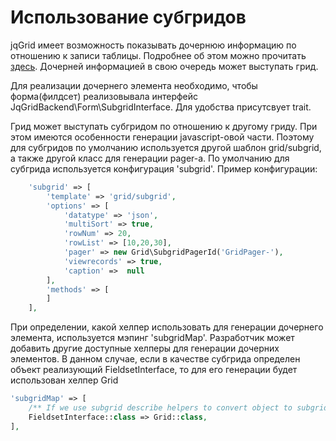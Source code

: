 Использование субгридов
=======================

jqGrid имеет возможность показывать дочернюю информацию по отношению к записи таблицы.
Подробнее об этом можно прочитать [здесь](http://www.trirand.com/jqgridwiki/doku.php?id=wiki:subgrid).
Дочерней информацией в свою очередь может выступать грид.

Для реализации дочернего элемента необходимо, чтобы форма(филдсет)
реализовывала интерфейс JqGridBackend\Form\SubgridInterface.
Для удобства присутсвует trait.

Грид может выступать субгридом по отношению к другому гриду.
При этом имеются особенности генерации javascript-овой части.
Поэтому для субгридов по умолчанию используется другой шаблон grid/subgrid, а также другой класс
для генерации pager-а.
По умолчанию для субгрида используется конфигурация 'subgrid'.
Пример конфигурации:
```php
    'subgrid' => [
        'template' => 'grid/subgrid',
        'options' => [
            'datatype' => 'json',
            'multiSort' => true,
            'rowNum' => 20,
            'rowList' => [10,20,30],
            'pager' => new Grid\SubgridPagerId('GridPager-'),
            'viewrecords' => true,
            'caption' =>  null
        ],
        'methods' => [
        ]
    ],
```
При определении, какой хелпер использовать для генерации дочернего элемента, используется мэпинг 'subgridMap'.
Разработчик может добавить другие доступные хелперы для генерации дочерних элементов.
В данном случае, если в качестве субгрида определен объект реализующий FieldsetInterface, то для его генерации
будет использован хелпер Grid
```php
'subgridMap' => [
    /** If we use subgrid describe helpers to convert object to subgrid */
    FieldsetInterface::class => Grid::class,
],
```